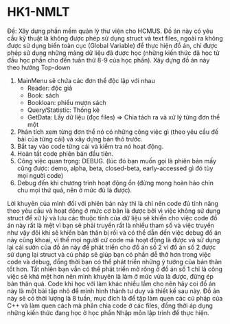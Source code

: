 # HK1-NMLT
Đề: Xây dựng phần mềm quản lý thư viện cho HCMUS. Đồ án này có yêu cầu kỹ thuật là không được phép sử dụng struct và text files, ngoài ra không được sử dụng biến toàn cục (Global Variable) để thực hiện đồ án, chỉ được phép sử dụng những mảng dữ liệu đã được học (những kiến thức đã học từ đầu học phần cho đến tuần thứ 8-9 của học phần).
Xây dựng đồ án này theo hướng Top-down
1. MainMenu sẽ chứa các đơn thể độc lập với nhau
    + Reader: độc giả
    + Book: sách
    + Bookloan: phiếu mượn sách
    + Query/Statistic: Thống kê
    + GetData: Lấy dữ liệu (đọc files)
    => Chia tách ra và xử lý từng đơn thể một
2. Phân tích xem từng đơn thể nó có những công việc gì (theo yêu cầu đề bài của từng cái) và xây dựng bản thô trước.
3. Bắt tay vào code từng cái và kiểm tra nó hoạt động.
4. Hoàn tất code phiên bản đầu tiên.
5. Công việc quan trọng: DEBUG. (lúc đó bạn muốn gọi là phiên bản mấy cũng được: demo, alpha, beta, closed-beta, early-accessed gì đó tùy mọi người code)
6. Debug đến khi chương trình hoạt động ổn (đừng mong hoàn hảo chỉn chu mọi thứ quá, nên ở mức đủ là được).

Lời khuyên của mình đối với phiên bản này thì là chỉ nên code đủ tính năng theo yêu cầu và hoạt động ở mức cơ bản là được bởi vì việc không sử dụng struct để xử lý và lưu các thuộc tính của dữ liệu sẽ khiến cho việc code đồ án này rất là mệt vì bạn sẽ phải truyền rất là nhiều tham số và việc truyền như vậy đôi khi sẽ khiến bản thân bị rối và có thể dẫn đến việc debug đồ án này cũng khoai, vì thế mọi người cứ code mà hoạt động là được và sử dụng lại cái sườn của đồ án này để phát triển cho đồ án số 2 vì đồ án số 2 được sử dụng lại struct và cú pháp sẽ giúp bạn có phần dễ thở hơn trong việc code và debug, đồng thời bạn có thể phát triển những ý tưởng của bản thân tốt hơn.
Tất nhiên bạn vẫn có thể phát triển mở rông ở đồ án số 1 chỉ là công việc sẽ khá mệt hơn nên mình khuyên là làm ở mức vừa là được, đừng ép bản thân quá. Code khi học với làm khác nhiều lắm cho nên hãy coi đồ án này là một bài tập nhỏ để mình hình thành tư duy và thiết kế sau này.
Đồ án này sẽ có thời lượng là 8 tuần, mục đích là để tập làm quen các cú pháp của C++ và làm quen cách mà phân chia code ở các files, đồng thời áp dụng những kiến thức đang học ở học phần Nhập môn lập trình để thực hiện.